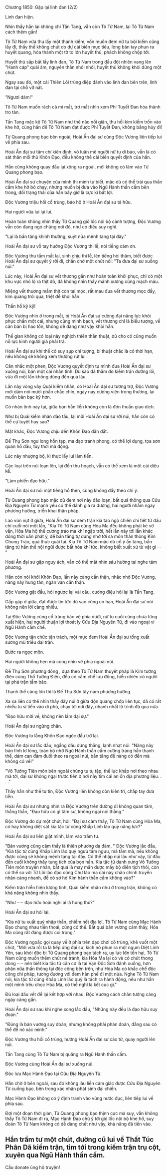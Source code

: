 




Chương 1850: Gặp lại linh đan (2/2)


Linh đan hiện.

Nhìn thấy hắn lại không chỉ Tần Tang, vẫn còn Tô Tử Nam, lại Tô Tử Nam cách thêm gần!

Tô Tử Nam vừa thu lấy một thanh kiếm, vốn muốn đem nữ tu bội kiếm cũng lấy đi, thấy thế không chút do dự cải biến mục tiêu, lòng bàn tay phun ra huyết quang, hóa thành một tờ to lớn huyết thủ, phách không chộp tới.

Huyết thủ sắp bắt lấy linh đan, Tô Tử Nam trong đầu đột nhiên vang lên "Hanh cáp" quái âm, nguyên thần nhói nhói, huyết thủ không khỏi dừng một chút.

Ngay sau đó, một cái Thiên Lôi trùng điệp đánh vào linh đan bên trên, linh đan tại chỗ vỡ nát.

"Ngươi dám!"

Tô Tử Nam muốn rách cả mí mắt, trơ mắt nhìn xem Phí Tuyết Đan hóa thành tro tàn.

Tần Tang mặc kệ Tô Tử Nam như thế nào nổi giận, thu hồi kim kiếm trốn vào khe hở, cùng hắn để Tô Tử Nam đạt được Phí Tuyết Đan, không bằng hủy đi!

Từ Quang phong bạo bên ngoài, Hoài Ẩn đại sư cùng Độc Vương liên tiếp lui về phía sau.

Hoài Ẩn đại sư tâm chí kiên định, vô luận mê người nữ tu di bảo, vẫn là có sát thân mối thù Khôn Đạo, đều không thể cải biến quyết định của hắn.

Hắn cũng không quay đầu lại xông ra ngoài, mới không có lâm vào Từ Quang phong bạo.

Hoài Ẩn đại sư chuyện của mình thì mình tự biết, mặc dù có thể trải qua thần cấm khe hở bỏ chạy, nhưng muốn bị đưa vào Ngũ Hành thần cấm bên trong, đối trạng thái của hắn bây giờ là cực kì bất lợi.

Độc Vương triệu hồi cổ trùng, bảo hộ ở Hoài Ẩn đại sư tả hữu.

Hai người vừa lui lại lui.

Hoàn toàn không nhìn thấy Từ Quang gió lốc nội bộ cảnh tượng, Độc Vương vẫn còn đang ngó chừng nơi đó, như có điều suy nghĩ.

"Lại là bần tăng khinh thường, suýt nữa mệnh tang tại đây."

Hoài Ẩn đại sư vỗ tay hướng Độc Vương thi lễ, nói tiếng cám ơn.

Độc Vương thu tầm mắt lại, sinh chịu thi lễ, lên tiếng hỏi thăm, biết được Hoài Ẩn đại sư quyết ý rời đi, chần chờ một chút nói: "Ta đưa đại sư xuống núi."

Lúc này, Hoài Ẩn đại sư vết thương gần như hoàn toàn khôi phục, chỉ có một khu vực nhỏ lộ ra thịt đỏ, đã không nhìn thấy mảnh xương cùng mạch máu.

Miệng vết thương mầm thịt còn tại mọc, rất mau đưa vết thương mọc đầy, kim quang trôi qua, triệt để khỏi hẳn.

Thần hồ kỳ kỹ!

Độc Vương nhìn ở trong mắt, bị Hoài Ẩn đại sư cường đại năng lực khôi phục chấn một cái, nhưng cũng minh bạch, vết thương chỉ là biểu tượng, về căn bản bị hao tổn, không dễ dàng như vậy khỏi hẳn.

Thế gian không có loại này nghịch thiên thần thuật, dù cho có cũng muốn nỗ lực kinh người giá phải trả.

Hoài Ẩn đại sư khí thế có suy sụp chi tượng, bí thuật chắc là có thời hạn, nếu không sẽ không xem thường rút lui.

Cân nhắc một phen, Độc Vương quyết định tự mình đưa Hoài Ẩn đại sư xuống núi, bán một cái nhân tình. Dù sao đã thăm dò kiếm trận đường lối, vừa đi một lần không dùng đến quá lâu.

Lần này vòng vây Quái kiểm nhân, có Hoài Ẩn đại sư tương trợ, Độc Vương mới dám nói mười phần chắc chín, ngày nay cường viện trọng thương, lại muốn bàn bạc kỹ hơn.

Có nhân tình này tại, giữa bọn hắn liền không còn là đơn thuần giao dịch.

Như bị Quái kiểm nhân đào tẩu, lại mời Hoài Ẩn đại sư rời núi, hắn còn có thể cự tuyệt hay sao?

Mặt khác, Độc Vương chịu đến Khôn Đạo dẫn dắt.

Đế Thụ Sơn ngư long hỗn tạp, ma đạo tranh phong, có thể lợi dụng, tọa sơn quan hổ đấu, tùy thời mà động.

Lúc này nhượng bộ, kì thực lấy lui làm tiến.

Các loại trên núi loạn lên, lại đến thu hoạch, vẫn có thể xem là một cái diệu kế.

"Làm phiền đạo hữu."

Hoài Ẩn đại sư nói một tiếng hổ thẹn, cũng không đẩy theo chi ý.

Từ Quang phong bạo mặc dù đem nơi này đảo loạn, bất quá thông qua Cửu Địa Nguyên Từ mạnh yếu có thể đánh giá ra đường, hai người nhắm ngay phương hướng, triển khai thân pháp.

Lao vùn vụt ở giữa, Hoài Ẩn đại sư đem trận kia tao ngộ chiến chi tiết từ đầu chí cuối nói một lần, "Kia Tô Tử Nam cùng Hỏa Ma đều không phải kẻ vớ vẩn, Hỏa Ma hộ thể cương tráo ma khí ngập trời, hết lần này tới lần khác đồng thời uẩn phật ý, để bần tăng tự dưng nhớ tới sa môn thần thông Kim Chung Tráo, quả thực quái tai. Kia Tô Tử Nam mặc dù cố ý ẩn tàng, bần tăng từ hắn thể nội ngửi được bất hòa khí tức, không biết xuất xứ từ vật gì ··· "

Hoài Ẩn đại sư gặp nguy ách, vẫn có thể mắt nhìn sáu hướng tai nghe tám phương.

Hắn còn nói khởi Khôn Đạo, lần này càng cẩn thận, nhắc nhở Độc Vương, nàng này hung tàn, ngàn vạn cẩn thận.

Độc Vương gật đầu, hỏi ngược lại vài câu, cường điệu hỏi lại là Tần Tang.

Gấp gáp ở giữa, đạt được tin tức dù sao cũng có hạn, Hoài Ẩn đại sư nói không nên lời càng nhiều.

Tại Độc Vương cùng cổ trùng bảo vệ phía dưới, nữ tu cuối cùng chưa từng xuất hiện, hai người thuận lợi thoát ly Cửu Địa Nguyên Từ, đi vào ngoại vi Ngũ Hành cấm chế.

Độc Vương tận chức tận trách, một mực đem Hoài Ẩn đại sư tống xuất sương mù triều đại trận.

Bước ra ngọc môn.

Hai người không hẹn mà cùng nhìn về phía ngoài núi.

Đế Thụ Sơn phương đông , dựa theo Tô Tử Nam thuyết pháp là Kim tướng điện cùng Thổ Tướng Điện, đều có cấm chế lưu động, hiển nhiên có người tại phá trận tầm bảo.

Thanh thế càng lớn thì là Đế Thụ Sơn tây nam phương hướng.

Xa xa liền có thể nhìn thấy dãy núi ở giữa độn quang chớp liên tục, đã có rất nhiều tu sĩ tiến vào di phủ, chạy tới nơi đây, nhanh nhất lộ trình đã qua nửa.

"Đạo hữu mời về, không nên lầm đại sự."

Hoài Ẩn đại sư ngừng chân.

Độc Vương lo lắng Khôn Đạo ngóc đầu trở lại.

Hoài Ẩn đại sư lắc đầu, ngẩng đầu đứng thẳng, lạnh nhạt nói: "Nàng này bản lĩnh lơ lỏng, toàn bộ nhờ Ngũ Hành thần cấm cường tráng hắn thanh thế, dám can đảm đuổi theo ra ngoài núi, bần tăng để nàng có đến mà không có về!"

"Vô Tướng Tiên môn bên ngoài chúng tu tụ tập, thế lực khắp nơi theo nhau mà tới, đại sư không ngại trước tiên ở nơi này tìm cái an ổn địa phương liệu. . . ."

Thấy hắn như thế tự tin, Độc Vương liền không còn kiên trì, chắp tay đưa tiễn.

Hoài Ẩn đại sư nhưng nhìn ra Độc Vương trên đường đi không quan tâm, thẳng thắn, "Đạo hữu có gì tâm sự, không ngại nói thẳng."

Độc Vương do dự một chút, hỏi: "Đại sư cảm thấy, Tô Tử Nam cùng Hỏa Ma, có hay không diệt sát kia tặc tử cùng Khấp Linh lão quỷ năng lực?"

Hoài Ẩn đại sư liền giật mình, lâm vào trầm tư.

"Bản vương cũng cảm thấy là thiên phương dạ đàm, " Độc Vương lắc đầu, "Kia tặc tử cùng Khấp Linh lão quỷ ngưu tầm ngưu, mã tầm mã, nếu không được cũng sẽ không mệnh tang tại đây. Có thể nhập núi lâu như vậy, từ đầu đến cuối không thấy tung tích của bọn hắn. Kia tặc tử danh xưng Vô Tướng Tiên môn truyền nhân, bất quá là may mắn được mấy bộ điển tịch thôi, còn có thể so với Tử Lôi lão đạo cùng Chư lão ma cái này chân chính truyền nhân càng nhanh, để có sơ hở Kim hành thần cấm không vào?"

Kiếm trận hiển hiện lượng tinh, Quái kiểm nhân như ở trong trận, không có khả năng không nhìn thấy.

"Như ····· đạo hữu hoài nghi ai là hung thủ?"

Hoài Ẩn đại sư hỏi lại.

"Kia nữ tu xuất quỷ nhập thần, chiếm hết địa lợi, Tô Tử Nam cùng Mạc Hành Đạo chung nhau tiến thoái, cũng có thể. Bất quá bản vương cảm thấy, Hỏa Ma cũng rất đáng được coi trọng."

Độc Vương ngoắc gọi quay về ở phía trên dạo chơi cổ trùng, khẽ vuốt một chút, "Mới vừa rồi ta là tiếp ứng đại sư, kích nó phun ra một ngụm Diệt Linh Yên, sau khói độc bị Từ Quang phong bạo tách ra, uy lực lớn tổn hại, Tô Tử Nam cũng muốn thêm chút né tránh, kia Hỏa Ma lại có vẻ có chút thong dong ····· nên biết kia tặc tử căn cơ là tại Vạn Độc Sơn đánh xuống, hơn phân nửa thần thông tại độc công bên trên, như Hỏa Ma có khắc chế độc công chi pháp, tương đương với đem hắn phế đi một nửa. Nghe Tô Tử Nam nói, kia tặc tử cùng Khấp Linh lão quỷ là tách ra hành động, nếu như hắn một mình trêu chọc Hỏa Ma, có thể nghĩ là kết cục gì."

Đủ loại dấu vết để lại kết hợp với nhau, Độc Vương cách chân tướng càng ngày càng gần.

Hoài Ẩn đại sư sau khi nghe xong lắc đầu, "Những này đều là đạo hữu suy đoán."

"Đúng là bản vương suy đoán, nhưng không phải phán đoán, đằng sau có thể để nó xác minh."

Độc Vương thu hồi cổ trùng, hướng Hoài Ẩn đại sư cáo từ, quay người lên núi.

Tần Tang cùng Tô Tử Nam bị quăng ra Ngũ Hành thần cấm.

Độc Vương cùng Hoài Ẩn đại sư xuống núi.

Độc lưu Mạc Hành Đạo tại Cửu Địa Nguyên Từ.

Hắn chờ ở bên ngoài, sau đó không lâu liền cảm giác được Cửu Địa Nguyên Từ cuồng bạo, bên trong xác nhận phát sinh đại chiến.

Mạc Hành Đạo không có ý định tranh vào vũng nước đục, liên tiếp lui về phía sau.

Đợi một đoạn thời gian, Từ Quang phong bạo thịnh cực mà suy, vẫn không thấy Tô Tử Nam đi ra, Mạc Hành Đạo chú ý tới gió lốc nội bộ khe hở, suy đoán Tô Tử Nam không có dễ dàng chết như vậy, khả năng đã tiến vào.

Hắn trầm tư một chút, đường cũ lui về Thất Túc Phân Dã kiếm trận, tìm tới trong kiếm trận trụ cột, xuyên qua Ngũ Hành thần cấm.
--
Cầu donate ủng hộ truyện!




